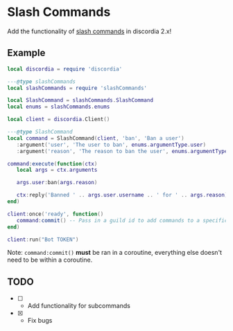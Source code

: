 # Slash Commands

Add the functionality of [slash commands](https://discord.com/developers/docs/interactions/slash-commands) in discordia 2.x!

## Example

```lua
local discordia = require 'discordia'

---@type slashCommands
local slashCommands = require 'slashCommands'

local SlashCommand = slashCommands.SlashCommand
local enums = slashCommands.enums

local client = discordia.Client()

---@type SlashCommand
local command = SlashCommand(client, 'ban', 'Ban a user')
   :argument('user', 'The user to ban', enums.argumentType.user)
   :argument('reason', 'The reason to ban the user', enums.argumentType.string)

command:execute(function(ctx)
   local args = ctx.arguments

   args.user:ban(args.reason)

   ctx:reply('Banned ' .. args.user.username .. ' for ' .. args.reason)
end)

client:once('ready', function()
   command:commit() -- Pass in a guild id to add commands to a specific guild
end)

client:run("Bot TOKEN")
```

Note: `command:commit()` **must** be ran in a coroutine, everything else doesn't need to be within a coroutine.

## TODO

* [ ] - Add functionality for subcommands
* [x] - Fix bugs
